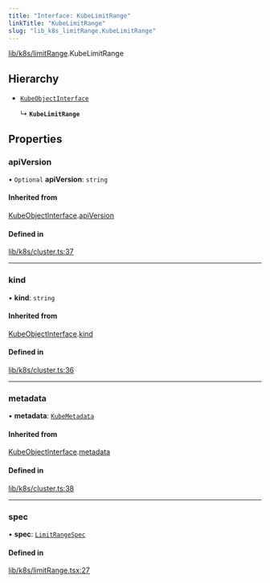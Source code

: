 ```yaml
---
title: "Interface: KubeLimitRange"
linkTitle: "KubeLimitRange"
slug: "lib_k8s_limitRange.KubeLimitRange"
---
```


[lib/k8s/limitRange](../modules/lib_k8s_limitRange.md).KubeLimitRange

## Hierarchy

- [`KubeObjectInterface`](lib_k8s_cluster.KubeObjectInterface.md)

  ↳ **`KubeLimitRange`**

## Properties

### apiVersion

• `Optional` **apiVersion**: `string`

#### Inherited from

[KubeObjectInterface](lib_k8s_cluster.KubeObjectInterface.md).[apiVersion](lib_k8s_cluster.KubeObjectInterface.md#apiversion)

#### Defined in

[lib/k8s/cluster.ts:37](https://github.com/headlamp-k8s/headlamp/blob/1ae27053/frontend/src/lib/k8s/cluster.ts#L37)

___

### kind

• **kind**: `string`

#### Inherited from

[KubeObjectInterface](lib_k8s_cluster.KubeObjectInterface.md).[kind](lib_k8s_cluster.KubeObjectInterface.md#kind)

#### Defined in

[lib/k8s/cluster.ts:36](https://github.com/headlamp-k8s/headlamp/blob/1ae27053/frontend/src/lib/k8s/cluster.ts#L36)

___

### metadata

• **metadata**: [`KubeMetadata`](lib_k8s_cluster.KubeMetadata.md)

#### Inherited from

[KubeObjectInterface](lib_k8s_cluster.KubeObjectInterface.md).[metadata](lib_k8s_cluster.KubeObjectInterface.md#metadata)

#### Defined in

[lib/k8s/cluster.ts:38](https://github.com/headlamp-k8s/headlamp/blob/1ae27053/frontend/src/lib/k8s/cluster.ts#L38)

___

### spec

• **spec**: [`LimitRangeSpec`](lib_k8s_limitRange.LimitRangeSpec.md)

#### Defined in

[lib/k8s/limitRange.tsx:27](https://github.com/headlamp-k8s/headlamp/blob/1ae27053/frontend/src/lib/k8s/limitRange.tsx#L27)

